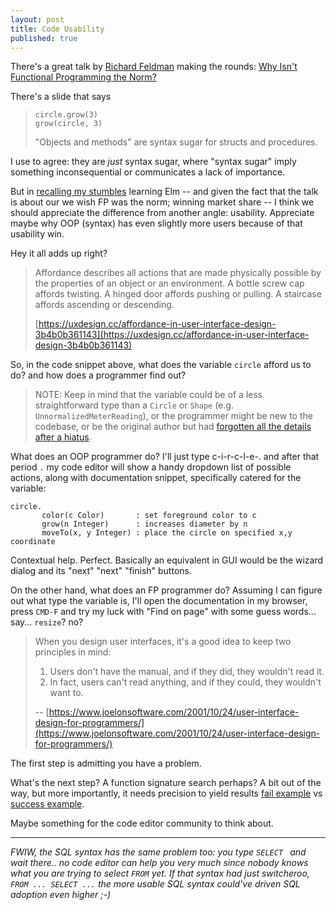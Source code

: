 ```yaml
---
layout: post
title: Code Usability
published: true
---
```

There's a great talk by [Richard Feldman](https://twitter.com/rtfeldman) making the rounds: [Why Isn't Functional Programming the Norm?](https://www.youtube.com/watch?v=QyJZzq0v7Z4)

There's a slide that says

> ```
> circle.grow(3)
> grow(circle, 3)
> ```
>
> "Objects and methods" are syntax sugar for structs and procedures.

I use to agree: they are _just_ syntax sugar, where "syntax sugar" imply something inconsequential or communicates a lack of importance.

But in [recalling my stumbles](/weblog/2019/09/the-elm-json-decoder-object.html) learning Elm -- and given the fact that the talk is about our we wish FP was the norm; winning market share -- I think we should appreciate the difference from another angle: usability. Appreciate maybe why OOP (syntax) has even slightly more users because of that usability win.

Hey it all adds up right?

> Affordance describes all actions that are made physically possible by the properties of an object or an environment. A bottle screw cap affords twisting. A hinged door affords pushing or pulling. A staircase affords ascending or descending.
>
> [https://uxdesign.cc/affordance-in-user-interface-design-3b4b0b361143](https://uxdesign.cc/affordance-in-user-interface-design-3b4b0b361143)

So, in the code snippet above, what does the variable `circle` afford us to do? and how does a programmer find out?

> NOTE: Keep in mind that the variable could be of a less straightforward type than a `Circle` or `Shape` (e.g. `UnnormalizedMeterReading`), or the programmer might be new to the codebase, or be the original author but had [forgotten all the details after a hiatus](/weblog/2018/08/rails-hiatus.html).

What does an OOP programmer do? I'll just type c-i-r-c-l-e-. and after that period `.` my code editor will show a handy dropdown list of possible actions, along with documentation snippet, specifically catered for the variable:

```
circle.
       color(c Color)       : set foreground color to c
       grow(n Integer)      : increases diameter by n
       moveTo(x, y Integer) : place the circle on specified x,y coordinate
```

Contextual help. Perfect. Basically an equivalent in GUI would be the wizard dialog and its "next" "next" "finish" buttons.

On the other hand, what does an FP programmer do? Assuming I can figure out what type the variable is, I'll open the documentation in my browser, press `CMD-F` and try my luck with "Find on page" with some guess words... say... `resize`? no?

> When you design user interfaces, it's a good idea to keep two principles in mind:
> 1. Users don't have the manual, and if they did, they wouldn't read it.
> 2. In fact, users can't read anything, and if they could, they wouldn't want to.
>
> -- [https://www.joelonsoftware.com/2001/10/24/user-interface-design-for-programmers/](https://www.joelonsoftware.com/2001/10/24/user-interface-design-for-programmers/)

The first step is admitting you have a problem.

What's the next step? A function signature search perhaps? A bit out of the way, but more importantly, it needs precision to yield results [fail example](https://klaftertief.github.io/elm-search/?q=Json.Decode.Decoder%20a%20-%3E%20String%20-%3E%20a) vs [success example](https://klaftertief.github.io/elm-search/?q=Decoder%20a%20-%3E%20String%20-%3E%20Result%20Error%20a).

Maybe something for the code editor community to think about.

---


_FWIW, the SQL syntax has the same problem too: you type `SELECT ` and wait there.. no code editor can help you very much since nobody knows what you are trying to select `FROM` yet. If that syntax had just switcheroo, `FROM ... SELECT ...` the more usable SQL syntax could've driven SQL adoption even higher ;-)_
